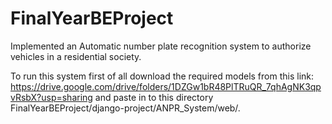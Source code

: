 # FinalYearBEProject
Implemented an Automatic number plate recognition system to authorize vehicles in a residential society.

To run this system first of all download the required models from this link: https://drive.google.com/drive/folders/1DZGw1bR48PlTRuQR_7qhAgNK3qpvRsbX?usp=sharing
and paste in to this directory FinalYearBEProject/django-project/ANPR_System/web/.
